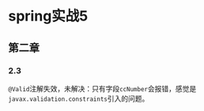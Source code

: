 # spring实战5
## 第二章
### 2.3
`@Valid`注解失效，未解决：只有字段`ccNumber`会报错，感觉是`javax.validation.constraints`引入的问题。
